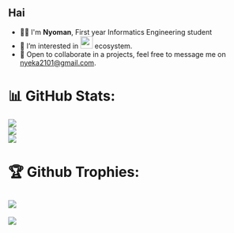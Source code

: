 <h2>Hai</h2>
<ul>
  <li>👨‍💻 I'm <b>Nyoman</b>, First year Informatics Engineering student </li>
  <li>🌱 I’m interested in <img src="https://www.freepnglogos.com/uploads/javascript-png/javascript-vector-logo-yellow-png-transparent-javascript-vector-12.png" width="25" /> ecosystem.</li>
  <li>💬 Open to collaborate in a projects, feel free to message me on <a href="mailto:nyeka2101@gmail.com" target="_blank">nyeka2101@gmail.com</a>.</li>
</ul>

# 📊 GitHub Stats:
![](https://github-readme-stats.vercel.app/api?username=nyeka&theme=dark&hide_border=true&include_all_commits=true&count_private=true)<br/>
![](https://github-readme-streak-stats.herokuapp.com/?user=nyeka&theme=dark&hide_border=true)<br/>
![](https://github-readme-stats.vercel.app/api/top-langs/?username=nyeka&theme=dark&hide_border=true&layout=compact)

# 🏆 Github Trophies:
![](https://github-profile-trophy.vercel.app/?username=nyeka&theme=radical&no-frame=false&no-bg=true&margin-w=4)
---
 <a href="https://visitcount.itsvg.in">
  <img src="https://visitcount.itsvg.in/api?id=nyeka&label=Profile%20Views&pretty=false" />
 </a>  



